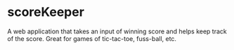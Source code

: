 # scoreKeeper
A web application that takes an input of winning score and helps keep track of the score. Great for games of tic-tac-toe, fuss-ball, etc.
